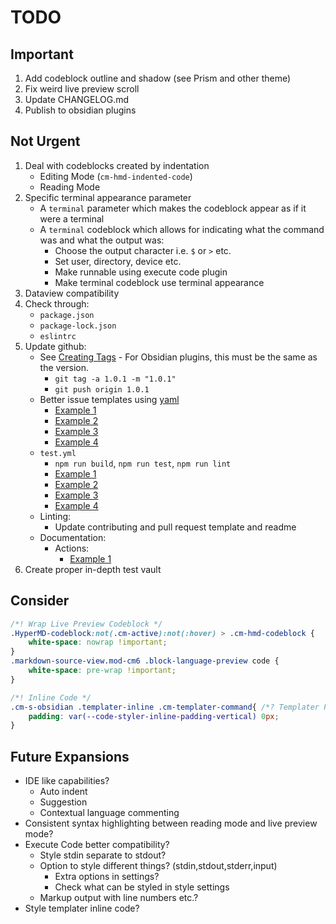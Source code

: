 # TODO

## Important

1. Add codeblock outline and shadow (see Prism and other theme)
2. Fix weird live preview scroll
3. Update CHANGELOG.md
4. Publish to obsidian plugins

## Not Urgent

1. Deal with codeblocks created by indentation
    - Editing Mode (`cm-hmd-indented-code`)
    - Reading Mode
2. Specific terminal appearance parameter
    - A `terminal` parameter which makes the codeblock appear as if it were a terminal
    - A `terminal` codeblock which allows for indicating what the command was and what the output was:
      - Choose the output character i.e. `$` or `>` etc.
      - Set user, directory, device etc.
      - Make runnable using execute code plugin
      - Make terminal codeblock use terminal appearance
3. Dataview compatibility
4. Check through:
    - `package.json`
    - `package-lock.json`
    - `eslintrc`
5. Update github:
    - See [Creating Tags](https://git-scm.com/book/en/v2/Git-Basics-Tagging#_creating_tags) - For Obsidian plugins, this must be the same as the version.
      - `git tag -a 1.0.1 -m "1.0.1"`
      - `git push origin 1.0.1`
    - Better issue templates using [yaml](https://docs.github.com/en/communities/using-templates-to-encourage-useful-issues-and-pull-requests/configuring-issue-templates-for-your-repository)
      - [Example 1](https://github.com/javalent/admonitions/tree/main/.github/ISSUE_TEMPLATE)
      - [Example 2](https://github.com/obsidian-tasks-group/obsidian-tasks/tree/main/.github/ISSUE_TEMPLATE)
      - [Example 3](https://github.com/actions/stale/blob/main/.github/ISSUE_TEMPLATE/config.yml)
      - [Example 4](https://github.com/blacksmithgu/obsidian-dataview/tree/master/.github/ISSUE_TEMPLATE)
    - `test.yml`
      - `npm run build`, `npm run test`, `npm run lint`
      - [Example 1](https://github.com/tgrosinger/advanced-tables-obsidian/blob/main/.github/workflows/main.yml)
      - [Example 2](https://github.com/chhoumann/quickadd/blob/master/.github/workflows/test.yml)
      - [Example 3](https://github.com/obsidian-tasks-group/obsidian-tasks/blob/main/.github/workflows/verify.yml)
      - [Example 4](https://github.com/blacksmithgu/obsidian-dataview/blob/master/.github/workflows/test.yml)
    - Linting:
      - Update contributing and pull request template and readme
    - Documentation:
      - Actions:
        - [Example 1](https://github.com/obsidian-tasks-group/obsidian-tasks/blob/main/.github/workflows/update-docs-markdown.yml)
6. Create proper in-depth test vault

## Consider

```css
/*! Wrap Live Preview Codeblock */
.HyperMD-codeblock:not(.cm-active):not(:hover) > .cm-hmd-codeblock {
    white-space: nowrap !important;
}
.markdown-source-view.mod-cm6 .block-language-preview code {
    white-space: pre-wrap !important;
}

/*! Inline Code */
.cm-s-obsidian .templater-inline .cm-templater-command{ /*? Templater Plugin */
    padding: var(--code-styler-inline-padding-vertical) 0px;
}
```

## Future Expansions

- IDE like capabilities?
  - Auto indent
  - Suggestion
  - Contextual language commenting
- Consistent syntax highlighting between reading mode and live preview mode?
- Execute Code better compatibility?
  - Style stdin separate to stdout?
  - Option to style different things? (stdin,stdout,stderr,input)
    - Extra options in settings?
    - Check what can be styled in style settings
  - Markup output with line numbers etc.?
- Style templater inline code?
